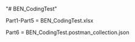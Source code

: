"# BEN_CodingTest" 

Part1-Part5 = BEN_CodingTest.xlsx

Part6 = BEN_CodingTest.postman_collection.json
